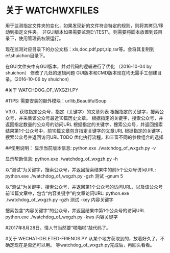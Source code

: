 ﻿# 关于 WATCHWXFILES
用于监测指定文件夹的变化，如果发现新的文件符合特定的规则，则将其拷贝/移动到指定文件夹。
非GUI版本如果需要监测E:\TEST\，则需要将脚本放置到该目录下，使用管理员权限运行。

现在监测对应目录下的办公文档：xls,doc,pdf,ppt,zip,rar等。会将其复制到e:\shuichon目录下。

在GUI文件夹中有GUI版本，并对代码的逻辑进行了优化 （2016-10-04 by shuichon）
修改了几处的逻辑问题
GUI版本和CMD版本现在均无需手工创建目录。(2016-10-06 by shuichon)

#关于 WATCHDOG_OF_WXGZH.PY

#TIPS:
需要安装的额外模块：urllib,BeautifulSoup

V3.0，获取指定公众号，指定（关键字）的文章列表
根据指定的关键字，搜索公众号，并采集该公众号最近10篇历史文章。
根据指定的关键字，搜索公众号，并返回指定数量的公众号的访问URL
根据指定的关键字，搜索公众号，并返回搜索结果第1个公众号中，前10篇文章包含指定关键字的文章URL
根据指定的关键字，搜索公众号并返回访问URL
TODO 优化执行流程，和丰富不同的参数组合的选择

##使用说明：
显示当前版本信息:
	python.exe ./watchdog_of_wxgzh.py -v

显示帮助信息:
	python.exe ./watchdog_of_wxgzh.py -h

以“测试”为关键字，搜索公众号，并返回搜索结果中的前5个公众号访问URL:
	python.exe ./watchdog_of_wxgzh.py -gzh 测试 -gnum 5

以“测试”为关键字，搜索公众号，并返回第1个公众号的访问URL，以及该公众号前10篇文章中，包含“内容关键字”的文章访问URL:
	python.exe ./watchdog_of_wxgzh.py -gzh 测试 -key 内容关键字

搜索包含“内容关键字”的公众号，并返回结果中第1个公众号的访问URL
	python.exe ./watchdog_of_wxgzh.py -kws 内容关键字

#2017年8月28日，情人节当然要“啪啪啪”敲代码了。

#关于 WECHAT-DELETED-FRIENDS.PY
从某个地方获取到的，放着好久了，不确定现在是否还可以用。
等watchdog_of_wxgzh.py完成后，再回头看看。